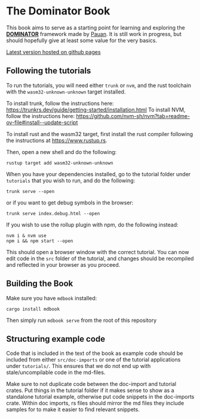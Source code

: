 # The Dominator Book

This book aims to serve as a starting point for learning and exploring the [**DOMINATOR**](https://github.com/Pauan/rust-dominator) framework made by [Pauan](https://github.com/Pauan).
It is still work in progress, but should hopefully give at least some value for the very basics.

[Latest version hosted on github pages](https://jedimemo.github.io/dominator-book/)

## Following the tutorials

To run the tutorials, you will need either `trunk` or `nvm`, and the rust toolchain with the `wasm32-unknown-unknown` target installed.

To install trunk, follow the instructions here: https://trunkrs.dev/guide/getting-started/installation.html
To install NVM, follow the instructions here: https://github.com/nvm-sh/nvm?tab=readme-ov-file#install--update-script

To install rust and the wasm32 target, first install the rust compiler following the instructions at https://www.rustup.rs.

Then, open a new shell and do the following:

```
rustup target add wasm32-unknown-unknown
```

When you have your dependencies installed, go to the tutorial folder under `tutorials` that you wish to run, and do the following:

```shell
trunk serve --open
```

or if you want to get debug symbols in the browser: 

```shell
trunk serve index.debug.html --open
```

If you wish to use the rollup plugin with npm, do the following instead:

```shell
nvm i & nvm use
npm i && npm start --open
```

This should open a browser window with the correct tutorial.
You can now edit code in the `src` folder of the tutorial, and changes should be recompiled and reflected in your browser as you proceed.

## Building the Book

Make sure you have `mdbook` installed:

```shell
cargo install mdbook
```

Then simply run `mdbook serve` from the root of this repository

## Structuring example code

Code that is included in the text of the book as example code should be included from either `src/doc-imports` or one of the tutorial applications under `tutorials/`.
This ensures that we do not end up with stale/uncompilable code in the md-files.

Make sure to not duplicate code between the doc-import and tutorial crates.
Put things in the tutorial folder if it makes sense to show as a standalone tutorial example, otherwise put code snippets in the doc-imports crate.
Within doc imports, rs files should mirror the md files they include samples for to make it easier to find relevant snippets.